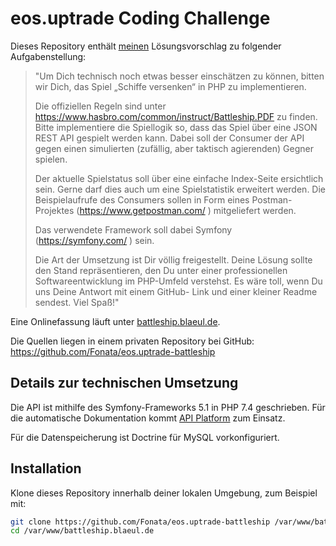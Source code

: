 # eos.uptrade Coding Challenge

Dieses Repository enthält <a href="https://github.com/Fonata" title="Christian Bläul">meinen</a> Lösungsvorschlag zu folgender Aufgabenstellung:
> "Um Dich technisch noch etwas besser einschätzen zu können, bitten wir Dich, das Spiel „Schiffe versenken“ in PHP zu implementieren.
>  
> Die offiziellen Regeln sind unter https://www.hasbro.com/common/instruct/Battleship.PDF zu finden.
> Bitte implementiere die Spiellogik so, dass das Spiel über eine JSON REST API gespielt werden kann. Dabei soll der 
> Consumer der API gegen einen simulierten (zufällig, aber taktisch agierenden) Gegner spielen.
>
> Der aktuelle Spielstatus soll über eine einfache Index-Seite ersichtlich sein. Gerne darf dies auch um eine 
> Spielstatistik erweitert werden. Die Beispielaufrufe des Consumers sollen in Form eines Postman-Projektes 
> (https://www.getpostman.com/ ) mitgeliefert werden.
>
> Das verwendete Framework soll dabei Symfony (https://symfony.com/ ) sein.
>
> Die Art der Umsetzung ist Dir völlig freigestellt. Deine Lösung sollte den Stand repräsentieren, den Du unter einer 
> professionellen Softwareentwicklung im PHP-Umfeld verstehst. Es wäre toll, wenn Du uns Deine Antwort mit einem GitHub-
> Link und einer kleiner Readme sendest. Viel Spaß!"

Eine Onlinefassung läuft unter [battleship.blaeul.de](https://battleship.blaeul.de).

Die Quellen liegen in einem privaten Repository bei GitHub: https://github.com/Fonata/eos.uptrade-battleship

## Details zur technischen Umsetzung 
Die API ist mithilfe des Symfony-Frameworks 5.1 in PHP 7.4 geschrieben. Für die automatische Dokumentation kommt 
[API Platform](https://github.com/api-platform/api-platform) zum Einsatz.

Für die Datenspeicherung ist Doctrine für MySQL vorkonfiguriert. 

## Installation
Klone dieses Repository innerhalb deiner lokalen Umgebung, zum Beispiel mit:
````bash
git clone https://github.com/Fonata/eos.uptrade-battleship /var/www/battleship.blaeul.de
cd /var/www/battleship.blaeul.de
````
